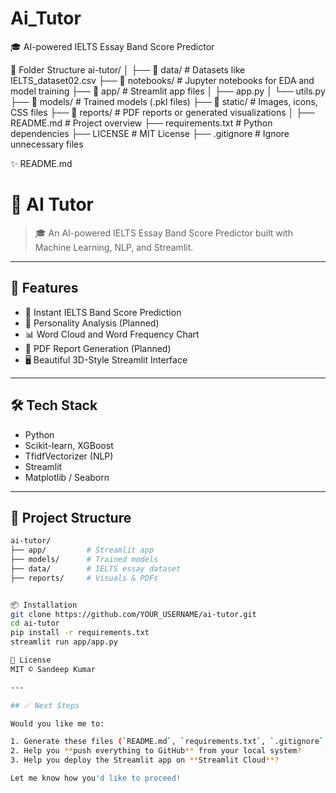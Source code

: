 # Ai_Tutor
🎓 AI-powered IELTS Essay Band Score Predictor

📁 Folder Structure
ai-tutor/
│
├── 📁 data/                 # Datasets like IELTS_dataset02.csv
├── 📁 notebooks/           # Jupyter notebooks for EDA and model training
├── 📁 app/                 # Streamlit app files
│   ├── app.py
│   └── utils.py
├── 📁 models/              # Trained models (.pkl files)
├── 📁 static/              # Images, icons, CSS files
├── 📁 reports/             # PDF reports or generated visualizations
│
├── README.md               # Project overview
├── requirements.txt        # Python dependencies
├── LICENSE                 # MIT License
├── .gitignore              # Ignore unnecessary files


✨ README.md
# 🧠 AI Tutor

> 🎓 An AI-powered IELTS Essay Band Score Predictor built with Machine Learning, NLP, and Streamlit.

---

## 🚀 Features

- 📄 Instant IELTS Band Score Prediction
- 🧠 Personality Analysis (Planned)
- 📊 Word Cloud and Word Frequency Chart
- 💾 PDF Report Generation (Planned)
- 🖥️ Beautiful 3D-Style Streamlit Interface

---

## 🛠️ Tech Stack

- Python
- Scikit-learn, XGBoost
- TfidfVectorizer (NLP)
- Streamlit
- Matplotlib / Seaborn

---

## 📁 Project Structure

```bash
ai-tutor/
├── app/         # Streamlit app
├── models/      # Trained models
├── data/        # IELTS essay dataset
├── reports/     # Visuals & PDFs


📦 Installation
git clone https://github.com/YOUR_USERNAME/ai-tutor.git
cd ai-tutor
pip install -r requirements.txt
streamlit run app/app.py

📝 License
MIT © Sandeep Kumar

---

## ✅ Next Steps

Would you like me to:

1. Generate these files (`README.md`, `requirements.txt`, `.gitignore`, etc.) for you?
2. Help you **push everything to GitHub** from your local system?
3. Help you deploy the Streamlit app on **Streamlit Cloud**?

Let me know how you'd like to proceed!

